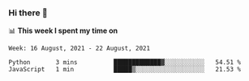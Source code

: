 ### Hi there 👋

📊 __This week I spent my time on__
<!--START_SECTION:waka-->
```text
Week: 16 August, 2021 - 22 August, 2021

Python       3 mins          █████████████▓░░░░░░░░░░░   54.51 % 
JavaScript   1 min           █████▒░░░░░░░░░░░░░░░░░░░   21.53 % 
```
<!--END_SECTION:waka-->
<!--
**SREEHARI-M-S/SREEHARI-M-S** is a ✨ _special_ ✨ repository because its `README.md` (this file) appears on your GitHub profile.

Here are some ideas to get you started:

- 🔭 I’m currently working on ...
- 🌱 I’m currently learning ...
- 👯 I’m looking to collaborate on ...
- 🤔 I’m looking for help with ...
- 💬 Ask me about ...
- 📫 How to reach me: ...
- 😄 Pronouns: ...
- ⚡ Fun fact: ...
-->

